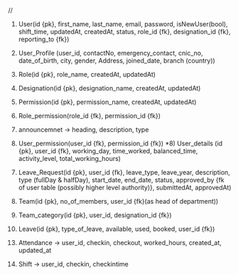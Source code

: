 //

1) User(id {pk}, first_name, last_name, email, password, isNewUser(bool), shift_time, updatedAt, createdAt, status, role_id {fk}, designation_id {fk}, reporting_to {fk})

11) User_Profile (user_id, contactNo, emergency_contact, cnic_no, date_of_birth, city, gender, Address, joined_date, branch (country))

2) Role(id {pk}, role_name, createdAt, updatedAt)

3) Designation(id {pk}, designation_name, createdAt, updatedAt)

4) Permission(id {pk}, permission_name, createdAt, updatedAt)

5) Role_permission(role_id {fk}, permission_id {fk})
12) announcemnet -> heading, description, type
6) User_permission(user_id {fk}, permission_id {fk})
*8) User_details (id {pk}, user_id {fk}, working_day, time_worked, balanced_time, activity_level, total_working_hours)


7. Leave_Request(id {pk}, user_id {fk}, leave_type, leave_year, description, type (fullDay & halfDay), start_date, end_date, status, approved_by {fk of user table (possibly higher level authority)}, submittedAt, approvedAt)

8. Team(id {pk}, no_of_members, user_id {fk}(as head of department))

9. Team_category(id {pk}, user_id, designation_id {fk})

10. Leave(id {pk}, type_of_leave, available, used, booked, user_id {fk})

13) Attendance -> user_id, checkin, checkout, worked_hours, created_at, updated_at

14) Shift -> user_id, checkin, checkintime
